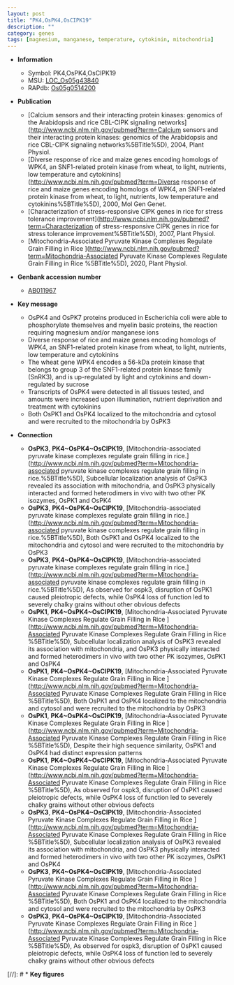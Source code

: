 ```yaml
---
layout: post
title: "PK4,OsPK4,OsCIPK19"
description: ""
category: genes
tags: [magnesium, manganese, temperature, cytokinin, mitochondria]
---
```


* **Information**  
    + Symbol: PK4,OsPK4,OsCIPK19  
    + MSU: [LOC_Os05g43840](http://rice.uga.edu/cgi-bin/ORF_infopage.cgi?orf=LOC_Os05g43840)  
    + RAPdb: [Os05g0514200](https://rapdb.dna.affrc.go.jp/locus/?name=Os05g0514200)  

* **Publication**  
    + [Calcium sensors and their interacting protein kinases: genomics of the Arabidopsis and rice CBL-CIPK signaling networks](http://www.ncbi.nlm.nih.gov/pubmed?term=Calcium sensors and their interacting protein kinases: genomics of the Arabidopsis and rice CBL-CIPK signaling networks%5BTitle%5D), 2004, Plant Physiol.
    + [Diverse response of rice and maize genes encoding homologs of WPK4, an SNF1-related protein kinase from wheat, to light, nutrients, low temperature and cytokinins](http://www.ncbi.nlm.nih.gov/pubmed?term=Diverse response of rice and maize genes encoding homologs of WPK4, an SNF1-related protein kinase from wheat, to light, nutrients, low temperature and cytokinins%5BTitle%5D), 2000, Mol Gen Genet.
    + [Characterization of stress-responsive CIPK genes in rice for stress tolerance improvement](http://www.ncbi.nlm.nih.gov/pubmed?term=Characterization of stress-responsive CIPK genes in rice for stress tolerance improvement%5BTitle%5D), 2007, Plant Physiol.
    + [Mitochondria-Associated Pyruvate Kinase Complexes Regulate Grain Filling in Rice ](http://www.ncbi.nlm.nih.gov/pubmed?term=Mitochondria-Associated Pyruvate Kinase Complexes Regulate Grain Filling in Rice %5BTitle%5D), 2020, Plant Physiol.

* **Genbank accession number**  
    + [AB011967](http://www.ncbi.nlm.nih.gov/nuccore/AB011967)

* **Key message**  
    + OsPK4 and OsPK7 proteins produced in Escherichia coli were able to phosphorylate themselves and myelin basic proteins, the reaction requiring magnesium and/or manganese ions
    + Diverse response of rice and maize genes encoding homologs of WPK4, an SNF1-related protein kinase from wheat, to light, nutrients, low temperature and cytokinins
    + The wheat gene WPK4 encodes a 56-kDa protein kinase that belongs to group 3 of the SNF1-related protein kinase family (SnRK3), and is up-regulated by light and cytokinins and down-regulated by sucrose
    + Transcripts of OsPK4 were detected in all tissues tested, and amounts were increased upon illumination, nutrient deprivation and treatment with cytokinins
    + Both OsPK1 and OsPK4 localized to the mitochondria and cytosol and were recruited to the mitochondria by OsPK3

* **Connection**  
    + __OsPK3__, __PK4~OsPK4~OsCIPK19__, [Mitochondria-associated pyruvate kinase complexes regulate grain filling in rice.](http://www.ncbi.nlm.nih.gov/pubmed?term=Mitochondria-associated pyruvate kinase complexes regulate grain filling in rice.%5BTitle%5D),  Subcellular localization analysis of OsPK3 revealed its association with mitochondria, and OsPK3 physically interacted and formed heterodimers in vivo with two other PK isozymes, OsPK1 and OsPK4
    + __OsPK3__, __PK4~OsPK4~OsCIPK19__, [Mitochondria-associated pyruvate kinase complexes regulate grain filling in rice.](http://www.ncbi.nlm.nih.gov/pubmed?term=Mitochondria-associated pyruvate kinase complexes regulate grain filling in rice.%5BTitle%5D),  Both OsPK1 and OsPK4 localized to the mitochondria and cytosol and were recruited to the mitochondria by OsPK3
    + __OsPK3__, __PK4~OsPK4~OsCIPK19__, [Mitochondria-associated pyruvate kinase complexes regulate grain filling in rice.](http://www.ncbi.nlm.nih.gov/pubmed?term=Mitochondria-associated pyruvate kinase complexes regulate grain filling in rice.%5BTitle%5D),  As observed for ospk3, disruption of OsPK1 caused pleiotropic defects, while OsPK4 loss of function led to severely chalky grains without other obvious defects
    + __OsPK1__, __PK4~OsPK4~OsCIPK19__, [Mitochondria-Associated Pyruvate Kinase Complexes Regulate Grain Filling in Rice ](http://www.ncbi.nlm.nih.gov/pubmed?term=Mitochondria-Associated Pyruvate Kinase Complexes Regulate Grain Filling in Rice %5BTitle%5D),  Subcellular localization analysis of OsPK3 revealed its association with mitochondria, and OsPK3 physically interacted and formed heterodimers in vivo with two other PK isozymes, OsPK1 and OsPK4
    + __OsPK1__, __PK4~OsPK4~OsCIPK19__, [Mitochondria-Associated Pyruvate Kinase Complexes Regulate Grain Filling in Rice ](http://www.ncbi.nlm.nih.gov/pubmed?term=Mitochondria-Associated Pyruvate Kinase Complexes Regulate Grain Filling in Rice %5BTitle%5D),  Both OsPK1 and OsPK4 localized to the mitochondria and cytosol and were recruited to the mitochondria by OsPK3
    + __OsPK1__, __PK4~OsPK4~OsCIPK19__, [Mitochondria-Associated Pyruvate Kinase Complexes Regulate Grain Filling in Rice ](http://www.ncbi.nlm.nih.gov/pubmed?term=Mitochondria-Associated Pyruvate Kinase Complexes Regulate Grain Filling in Rice %5BTitle%5D),  Despite their high sequence similarity, OsPK1 and OsPK4 had distinct expression patterns
    + __OsPK1__, __PK4~OsPK4~OsCIPK19__, [Mitochondria-Associated Pyruvate Kinase Complexes Regulate Grain Filling in Rice ](http://www.ncbi.nlm.nih.gov/pubmed?term=Mitochondria-Associated Pyruvate Kinase Complexes Regulate Grain Filling in Rice %5BTitle%5D),  As observed for ospk3, disruption of OsPK1 caused pleiotropic defects, while OsPK4 loss of function led to severely chalky grains without other obvious defects
    + __OsPK3__, __PK4~OsPK4~OsCIPK19__, [Mitochondria-Associated Pyruvate Kinase Complexes Regulate Grain Filling in Rice ](http://www.ncbi.nlm.nih.gov/pubmed?term=Mitochondria-Associated Pyruvate Kinase Complexes Regulate Grain Filling in Rice %5BTitle%5D),  Subcellular localization analysis of OsPK3 revealed its association with mitochondria, and OsPK3 physically interacted and formed heterodimers in vivo with two other PK isozymes, OsPK1 and OsPK4
    + __OsPK3__, __PK4~OsPK4~OsCIPK19__, [Mitochondria-Associated Pyruvate Kinase Complexes Regulate Grain Filling in Rice ](http://www.ncbi.nlm.nih.gov/pubmed?term=Mitochondria-Associated Pyruvate Kinase Complexes Regulate Grain Filling in Rice %5BTitle%5D),  Both OsPK1 and OsPK4 localized to the mitochondria and cytosol and were recruited to the mitochondria by OsPK3
    + __OsPK3__, __PK4~OsPK4~OsCIPK19__, [Mitochondria-Associated Pyruvate Kinase Complexes Regulate Grain Filling in Rice ](http://www.ncbi.nlm.nih.gov/pubmed?term=Mitochondria-Associated Pyruvate Kinase Complexes Regulate Grain Filling in Rice %5BTitle%5D),  As observed for ospk3, disruption of OsPK1 caused pleiotropic defects, while OsPK4 loss of function led to severely chalky grains without other obvious defects

[//]: # * **Key figures**  


